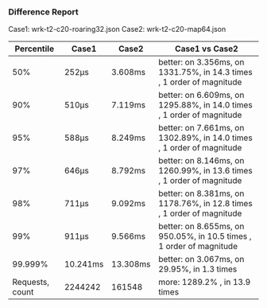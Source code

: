 ### Difference Report
Case1: wrk-t2-c20-roaring32.json
Case2: wrk-t2-c20-map64.json

|Percentile|Case1|Case2|Case1 vs Case2|
|---|---|---|---|
|50%|252µs|3.608ms|better: on 3.356ms, on 1331.75%, in 14.3 times , 1 order of magnitude|
|90%|510µs|7.119ms|better: on 6.609ms, on 1295.88%, in 14.0 times , 1 order of magnitude|
|95%|588µs|8.249ms|better: on 7.661ms, on 1302.89%, in 14.0 times , 1 order of magnitude|
|97%|646µs|8.792ms|better: on 8.146ms, on 1260.99%, in 13.6 times , 1 order of magnitude|
|98%|711µs|9.092ms|better: on 8.381ms, on 1178.76%, in 12.8 times , 1 order of magnitude|
|99%|911µs|9.566ms|better: on 8.655ms, on 950.05%, in 10.5 times , 1 order of magnitude|
|99.999%|10.241ms|13.308ms|better: on 3.067ms, on 29.95%, in 1.3 times |
|Requests, count|2244242|161548|more: 1289.2% , in 13.9 times |

